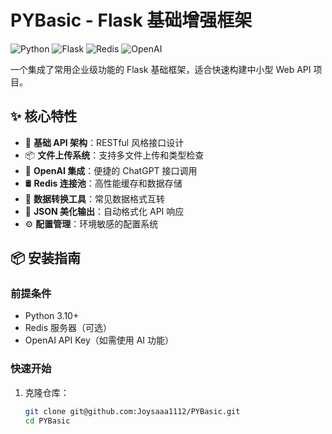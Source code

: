 # PYBasic - Flask 基础增强框架

![Python](https://img.shields.io/badge/python-3.7%2B-blue)
![Flask](https://img.shields.io/badge/flask-2.0%2B-lightgrey)
![Redis](https://img.shields.io/badge/redis-支持-red)
![OpenAI](https://img.shields.io/badge/openai-API-9cf)

一个集成了常用企业级功能的 Flask 基础框架，适合快速构建中小型 Web API 项目。

## ✨ 核心特性

- 🚀 **基础 API 架构**：RESTful 风格接口设计
- 📦 **文件上传系统**：支持多文件上传和类型检查
- 🧠 **OpenAI 集成**：便捷的 ChatGPT 接口调用
- 🛢️ **Redis 连接池**：高性能缓存和数据存储
- 🔄 **数据转换工具**：常见数据格式互转
- 🎨 **JSON 美化输出**：自动格式化 API 响应
- ⚙️ **配置管理**：环境敏感的配置系统

## 📦 安装指南

### 前提条件
- Python 3.10+
- Redis 服务器（可选）
- OpenAI API Key（如需使用 AI 功能）

### 快速开始
1. 克隆仓库：
   ```bash
   git clone git@github.com:Joysaaa1112/PYBasic.git
   cd PYBasic